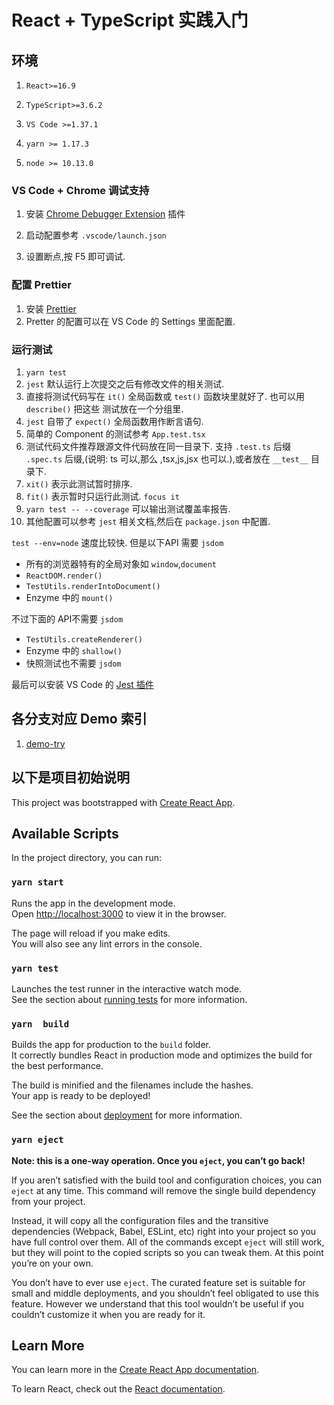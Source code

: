 # React + TypeScript 实践入门

## 环境
1. `React>=16.9`

2. `TypeScript>=3.6.2`

3. `VS Code >=1.37.1`

4. `yarn >= 1.17.3`

5. `node >= 10.13.0`

### VS Code + Chrome 调试支持
1. 安装 [Chrome Debugger Extension](https://marketplace.visualstudio.com/items?itemName=msjsdiag.debugger-for-chrome) 插件 
   
2. 启动配置参考  `.vscode/launch.json`
   
3. 设置断点,按 F5 即可调试.

### 配置 Prettier
1. 安装 [Prettier](https://prettier.io/docs/en/editors.html)
2. Pretter 的配置可以在 VS Code 的 Settings 里面配置.

### 运行测试
1. `yarn test` 
2. `jest` 默认运行上次提交之后有修改文件的相关测试.
3. 直接将测试代码写在 `it()` 全局函数或 `test()` 函数块里就好了. 也可以用 `describe()` 把这些 测试放在一个分组里.
4. `jest` 自带了 `expect()` 全局函数用作断言语句.
5. 简单的 Component 的测试参考  `App.test.tsx`
6. 测试代码文件推荐跟源文件代码放在同一目录下. 支持 `.test.ts` 后缀 `.spec.ts` 后缀,(说明: ts 可以,那么 ,tsx,js,jsx 也可以.),或者放在 `__test__` 目录下.
7. `xit()` 表示此测试暂时排序.
8. `fit()` 表示暂时只运行此测试. `focus it`
9. `yarn test -- --coverage` 可以输出测试覆盖率报告.
10. 其他配置可以参考 `jest` 相关文档,然后在 `package.json` 中配置.

`test --env=node` 速度比较快.
但是以下API 需要 `jsdom`
- 所有的浏览器特有的全局对象如 `window`,`document`
- `ReactDOM.render()`
- `TestUtils.renderIntoDocument()`
- Enzyme 中的  `mount()` 

不过下面的 API不需要 `jsdom`
- `TestUtils.createRenderer()`
- Enzyme 中的 `shallow()`
- 快照测试也不需要 `jsdom`

最后可以安装 VS Code 的 [Jest 插件](https://github.com/orta/vscode-jest)

## 各分支对应 Demo 索引

1. [demo-try](https://github.com/banxi1988/learn-react/tree/demo-try)


## 以下是项目初始说明

This project was bootstrapped with [Create React App](https://github.com/facebook/create-react-app).

## Available Scripts

In the project directory, you can run:

### `yarn start`

Runs the app in the development mode.<br>
Open [http://localhost:3000](http://localhost:3000) to view it in the browser.

The page will reload if you make edits.<br>
You will also see any lint errors in the console.

### `yarn test`

Launches the test runner in the interactive watch mode.<br>
See the section about [running tests](https://facebook.github.io/create-react-app/docs/running-tests) for more information.

### `yarn  build`

Builds the app for production to the `build` folder.<br>
It correctly bundles React in production mode and optimizes the build for the best performance.

The build is minified and the filenames include the hashes.<br>
Your app is ready to be deployed!

See the section about [deployment](https://facebook.github.io/create-react-app/docs/deployment) for more information.

### `yarn eject`

**Note: this is a one-way operation. Once you `eject`, you can’t go back!**

If you aren’t satisfied with the build tool and configuration choices, you can `eject` at any time. This command will remove the single build dependency from your project.

Instead, it will copy all the configuration files and the transitive dependencies (Webpack, Babel, ESLint, etc) right into your project so you have full control over them. All of the commands except `eject` will still work, but they will point to the copied scripts so you can tweak them. At this point you’re on your own.

You don’t have to ever use `eject`. The curated feature set is suitable for small and middle deployments, and you shouldn’t feel obligated to use this feature. However we understand that this tool wouldn’t be useful if you couldn’t customize it when you are ready for it.

## Learn More

You can learn more in the [Create React App documentation](https://facebook.github.io/create-react-app/docs/getting-started).

To learn React, check out the [React documentation](https://reactjs.org/).

